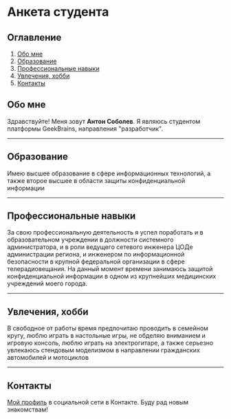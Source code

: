 # Анкета студента
## Оглавление
1. [Обо мне](#обо-мне)
2. [Образование](#образование)
2. [Профессиональные навыки](#профессиональные-навыки)
3. [Увлечения, хобби](#увлечения-хобби)
4. [Контакты](#контакты)

## Обо мне
Здравствуйте! Меня зовут **Антон Соболев**. Я являюсь студентом платформы GeekBrains, направления "разработчик".

---

## Образование

Имею высшее образование в сфере информационных технологий, а также второе высшее в области защиты конфиденциальной информации

---
## Профессиональные навыки
За свою профессиональную деятельность я успел поработать и в образовательном учреждении в должности системного администратора, и в роли ведущего сетевого инженера ЦОДе администрации региона, и инженером по информационной безопасности в крупной федеральной организации в сфере телерадиовещания. На данный момент времени занимаюсь защитой конфиденциальной информации в одном из крупнейших медицинских учреждений моего города.

---

## Увлечения, хобби
В свободное от работы время предпочитаю проводить в семейном кругу, люблю играть в настольные игры, не обделяю вниманием и игровую консоль, люблю играть на электрогитаре, а также серьезно увлекаюсь стендовым моделизмом в направлении гражданских автомобилей и мотоциклов

---
## Контакты
[Мой профиль](https://vk.com/sobolevai) в социальной сети в Контакте. Буду рад новым знакомствам!